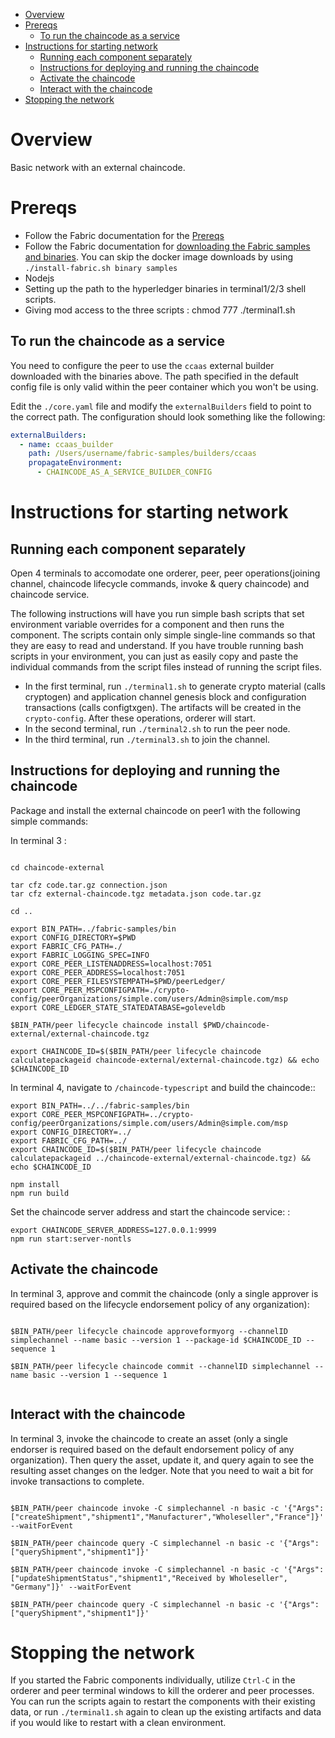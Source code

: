 
- [Overview](#overview)
- [Prereqs](#prereqs)
  - [To run the chaincode as a service](#to-run-the-chaincode-as-a-service)
- [Instructions for starting network](#instructions-for-starting-network)
  - [Running each component separately](#running-each-component-separately)
  - [Instructions for deploying and running the chaincode](#instructions-for-deploying-and-running-the-chaincode)
  - [Activate the chaincode](#activate-the-chaincode)
  - [Interact with the chaincode](#interact-with-the-chaincode)
- [Stopping the network](#stopping-the-network)

# Overview

Basic network with an external chaincode.

# Prereqs

- Follow the Fabric documentation for the [Prereqs](https://hyperledger-fabric.readthedocs.io/en/latest/prereqs.html)
- Follow the Fabric documentation for [downloading the Fabric samples and binaries](https://hyperledger-fabric.readthedocs.io/en/latest/install.html). You can skip the docker image downloads by using `./install-fabric.sh binary samples`
- Nodejs 
- Setting up the path to the hyperledger binaries in terminal1/2/3 shell scripts.
- Giving mod access to the three scripts : chmod 777 ./terminal1.sh

## To run the chaincode as a service

You need to configure the peer to use the `ccaas` external builder downloaded with the binaries above.
The path specified in the default config file is only valid within the peer container which you won't be using.

Edit the `./core.yaml` file and modify the `externalBuilders` field to point to the correct path.
The configuration should look something like the following:

```yaml
externalBuilders:
  - name: ccaas_builder
    path: /Users/username/fabric-samples/builders/ccaas  
    propagateEnvironment:
      - CHAINCODE_AS_A_SERVICE_BUILDER_CONFIG
```

# Instructions for starting network

## Running each component separately

Open 4 terminals to accomodate one orderer, peer, peer operations(joining channel, chaincode lifecycle commands, invoke & query chaincode) and chaincode service.

The following instructions will have you run simple bash scripts that set environment variable overrides for a component and then runs the component.
The scripts contain only simple single-line commands so that they are easy to read and understand.
If you have trouble running bash scripts in your environment, you can just as easily copy and paste the individual commands from the script files instead of running the script files.

- In the first terminal, run `./terminal1.sh` to generate crypto material (calls cryptogen) and application channel genesis block and configuration transactions (calls configtxgen). The artifacts will be created in the `crypto-config`. After these operations, orderer will start.
- In the second terminal, run `./terminal2.sh` to run the peer node.
- In the third terminal, run `./terminal3.sh` to join the channel. 

## Instructions for deploying and running the chaincode

Package and install the external chaincode on peer1 with the following simple commands:

In terminal 3 :

```shell

cd chaincode-external

tar cfz code.tar.gz connection.json
tar cfz external-chaincode.tgz metadata.json code.tar.gz

cd ..

export BIN_PATH=../fabric-samples/bin
export CONFIG_DIRECTORY=$PWD
export FABRIC_CFG_PATH=./
export FABRIC_LOGGING_SPEC=INFO
export CORE_PEER_LISTENADDRESS=localhost:7051
export CORE_PEER_ADDRESS=localhost:7051
export CORE_PEER_FILESYSTEMPATH=$PWD/peerLedger/
export CORE_PEER_MSPCONFIGPATH=./crypto-config/peerOrganizations/simple.com/users/Admin@simple.com/msp
export CORE_LEDGER_STATE_STATEDATABASE=goleveldb

$BIN_PATH/peer lifecycle chaincode install $PWD/chaincode-external/external-chaincode.tgz

export CHAINCODE_ID=$($BIN_PATH/peer lifecycle chaincode calculatepackageid chaincode-external/external-chaincode.tgz) && echo $CHAINCODE_ID

```

In terminal 4, navigate to `/chaincode-typescript` and build the chaincode::

```shell
export BIN_PATH=../../fabric-samples/bin
export CORE_PEER_MSPCONFIGPATH=../crypto-config/peerOrganizations/simple.com/users/Admin@simple.com/msp
export CONFIG_DIRECTORY=../
export FABRIC_CFG_PATH=../
export CHAINCODE_ID=$($BIN_PATH/peer lifecycle chaincode calculatepackageid ../chaincode-external/external-chaincode.tgz) && echo $CHAINCODE_ID
```

```shell
npm install
npm run build
```

Set the chaincode server address and start the chaincode service:
:

```shell
export CHAINCODE_SERVER_ADDRESS=127.0.0.1:9999
npm run start:server-nontls
```

## Activate the chaincode

In terminal 3, approve and commit the chaincode (only a single approver is required based on the lifecycle endorsement policy of any organization):

```shell

$BIN_PATH/peer lifecycle chaincode approveformyorg --channelID simplechannel --name basic --version 1 --package-id $CHAINCODE_ID --sequence 1 

$BIN_PATH/peer lifecycle chaincode commit --channelID simplechannel --name basic --version 1 --sequence 1 


```

## Interact with the chaincode

In terminal 3, invoke the chaincode to create an asset (only a single endorser is required based on the default endorsement policy of any organization).
Then query the asset, update it, and query again to see the resulting asset changes on the ledger. Note that you need to wait a bit for invoke transactions to complete.

``` shell

$BIN_PATH/peer chaincode invoke -C simplechannel -n basic -c '{"Args":["createShipment","shipment1","Manufacturer","Wholeseller","France"]}' --waitForEvent 

$BIN_PATH/peer chaincode query -C simplechannel -n basic -c '{"Args":["queryShipment","shipment1"]}'

$BIN_PATH/peer chaincode invoke -C simplechannel -n basic -c '{"Args":["updateShipmentStatus","shipment1","Received by Wholeseller", "Germany"]}' --waitForEvent 

$BIN_PATH/peer chaincode query -C simplechannel -n basic -c '{"Args":["queryShipment","shipment1"]}'

```

# Stopping the network

If you started the Fabric components individually, utilize `Ctrl-C` in the orderer and peer terminal windows to kill the orderer and peer processes. You can run the scripts again to restart the components with their existing data, or run `./terminal1.sh` again to clean up the existing artifacts and data if you would like to restart with a clean environment.